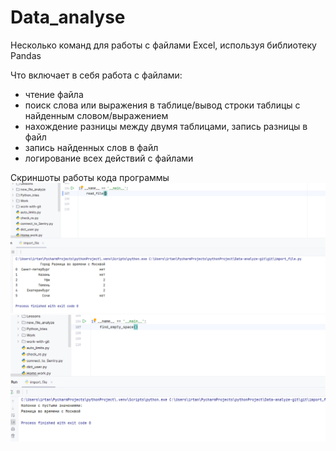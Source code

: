 # Data_analyse

Несколько команд для работы с файлами Excel, используя библиотеку Pandas

Что включает в себя работа с файлами:
- чтение файла
- поиск слова или выражения в таблице/вывод строки таблицы с найденным словом/выражением
- нахождение разницы между двумя таблицами, запись разницы в файл
- запись найденных слов в файл
- логирование всех действий с файлами

Скриншоты работы кода программы
<br>
![Hello](https://github.com/IVZubkova/Data_analyse/blob/main/img_1.png)
<br>
![img2](https://github.com/IVZubkova/Data_analyse/blob/main/img_2.png)
